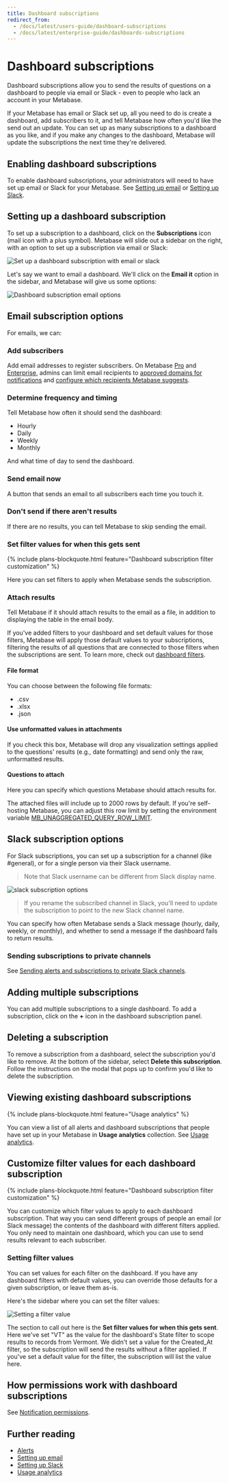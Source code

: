 ```yaml
---
title: Dashboard subscriptions
redirect_from:
  - /docs/latest/users-guide/dashboard-subscriptions
  - /docs/latest/enterprise-guide/dashboards-subscriptions
---
```


# Dashboard subscriptions

Dashboard subscriptions allow you to send the results of questions on a dashboard to people via email or Slack - even to people who lack an account in your Metabase.

If your Metabase has email or Slack set up, all you need to do is create a dashboard, add subscribers to it, and tell Metabase how often you'd like the send out an update. You can set up as many subscriptions to a dashboard as you like, and if you make any changes to the dashboard, Metabase will update the subscriptions the next time they're delivered.

## Enabling dashboard subscriptions

To enable dashboard subscriptions, your administrators will need to have set up email or Slack for your Metabase. See [Setting up email](../configuring-metabase/email.md) or [Setting up Slack](../configuring-metabase/slack.md).

## Setting up a dashboard subscription

To set up a subscription to a dashboard, click on the **Subscriptions** icon (mail icon with a plus symbol). Metabase will slide out a sidebar on the right, with an option to set up a subscription via email or Slack:

![Set up a dashboard subscription with email or slack](./images/email-or-slack.png)

Let's say we want to email a dashboard. We'll click on the **Email it** option in the sidebar, and Metabase will give us some options:

![Dashboard subscription email options](./images/email-options.png)

## Email subscription options

For emails, we can:

### Add subscribers

Add email addresses to register subscribers. On Metabase [Pro](https://www.metabase.com/product/pro) and [Enterprise](https://www.metabase.com/product/enterprise), admins can limit email recipients to [approved domains for notifications](../configuring-metabase/email.md#approved-domains-for-notifications) and [configure which recipients Metabase suggests](../configuring-metabase/email.md#suggest-recipients-on-dashboard-subscriptions-and-alerts).

### Determine frequency and timing

Tell Metabase how often it should send the dashboard:

- Hourly
- Daily
- Weekly
- Monthly

And what time of day to send the dashboard.

### Send email now

A button that sends an email to all subscribers each time you touch it.

### Don't send if there aren't results

If there are no results, you can tell Metabase to skip sending the email.

### Set filter values for when this gets sent

{% include plans-blockquote.html feature="Dashboard subscription filter customization" %}

Here you can set filters to apply when Metabase sends the subscription.

### Attach results

Tell Metabase if it should attach results to the email as a file, in addition to displaying the table in the email body.

If you've added filters to your dashboard and set default values for those filters, Metabase will apply those default values to your subscriptions, filtering the results of all questions that are connected to those filters when the subscriptions are sent. To learn more, check out [dashboard filters](./filters.md).

#### File format

You can choose between the following file formats:

- .csv
- .xlsx
- .json

#### Use unformatted values in attachments

If you check this box, Metabase will drop any visualization settings applied to the questions' results (e.g., date formatting) and send only the raw, unformatted results.

#### Questions to attach

Here you can specify which questions Metabase should attach results for.

The attached files will include up to 2000 rows by default. If you're self-hosting Metabase, you can adjust this row limit by setting the environment variable [MB_UNAGGREGATED_QUERY_ROW_LIMIT](../configuring-metabase/environment-variables.md#mb_unaggregated_query_row_limit).

## Slack subscription options

For Slack subscriptions, you can set up a subscription for a channel (like #general), or for a single person via their Slack username.

> Note that Slack username can be different from Slack display name.

![slack subscription options](./images/slack-subscription-options.png)

> If you rename the subscribed channel in Slack, you'll need to update the subscription to point to the new Slack channel name.

You can specify how often Metabase sends a Slack message (hourly, daily, weekly, or monthly), and whether to send a message if the dashboard fails to return results.

### Sending subscriptions to private channels

See [Sending alerts and subscriptions to private Slack channels](../configuring-metabase/slack.md#sending-alerts-and-subscriptions-to-private-slack-channels).

## Adding multiple subscriptions

You can add multiple subscriptions to a single dashboard. To add a subscription, click on the **+** icon in the dashboard subscription panel.

## Deleting a subscription

To remove a subscription from a dashboard, select the subscription you'd like to remove. At the bottom of the sidebar, select **Delete this subscription**. Follow the instructions on the modal that pops up to confirm you'd like to delete the subscription.

## Viewing existing dashboard subscriptions

{% include plans-blockquote.html feature="Usage analytics" %}

You can view a list of all alerts and dashboard subscriptions that people have set up in your Metabase in **Usage analytics** collection. See [Usage analytics](../usage-and-performance-tools/usage-analytics.md).

## Customize filter values for each dashboard subscription

{% include plans-blockquote.html feature="Dashboard subscription filter customization" %}

You can customize which filter values to apply to each dashboard subscription. That way you can send different groups of people an email (or Slack message) the contents of the dashboard with different filters applied. You only need to maintain one dashboard, which you can use to send results relevant to each subscriber.

### Setting filter values

You can set values for each filter on the dashboard. If you have any dashboard filters with default values, you can override those defaults for a given subscription, or leave them as-is.

Here's the sidebar where you can set the filter values:

![Setting a filter value](./images/set-filter-values.png)

The section to call out here is the **Set filter values for when this gets sent**. Here we've set "VT" as the value for the dashboard's State filter to scope results to records from Vermont. We didn't set a value for the Created_At filter, so the subscription will send the results without a filter applied. If you've set a default value for the filter, the subscription will list the value here.

## How permissions work with dashboard subscriptions

See [Notification permissions](../permissions/notifications.md).

## Further reading

- [Alerts](../questions/sharing/alerts.md)
- [Setting up email](../configuring-metabase/email.md)
- [Setting up Slack](../configuring-metabase/slack.md)
- [Usage analytics](../usage-and-performance-tools/usage-analytics.md)
